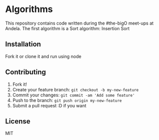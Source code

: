 # Algorithms
This repository contains code written during the #the-bigO meet-ups at Andela.
The first algorithm is a Sort algorithm: Insertion Sort

## Installation
Fork it or clone it and run using node

## Contributing
1. Fork it!
2. Create your feature branch: `git checkout -b my-new-feature`
3. Commit your changes: `git commit -am 'Add some feature'`
4. Push to the branch: `git push origin my-new-feature`
5. Submit a pull request :D if you want

## License
MIT
